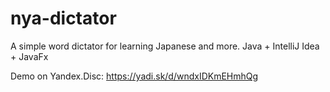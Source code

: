 # nya-dictator
A simple word dictator for learning Japanese and more. Java + IntelliJ Idea + JavaFx

Demo on Yandex.Disc: https://yadi.sk/d/wndxIDKmEHmhQg
